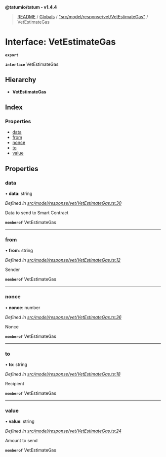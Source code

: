 **@tatumio/tatum - v1.4.4**

> [README](../README.md) / [Globals](../globals.md) / ["src/model/response/vet/VetEstimateGas"](../modules/_src_model_response_vet_vetestimategas_.md) / VetEstimateGas

# Interface: VetEstimateGas

**`export`** 

**`interface`** VetEstimateGas

## Hierarchy

* **VetEstimateGas**

## Index

### Properties

* [data](_src_model_response_vet_vetestimategas_.vetestimategas.md#data)
* [from](_src_model_response_vet_vetestimategas_.vetestimategas.md#from)
* [nonce](_src_model_response_vet_vetestimategas_.vetestimategas.md#nonce)
* [to](_src_model_response_vet_vetestimategas_.vetestimategas.md#to)
* [value](_src_model_response_vet_vetestimategas_.vetestimategas.md#value)

## Properties

### data

•  **data**: string

*Defined in [src/model/response/vet/VetEstimateGas.ts:30](https://github.com/tatumio/tatum-js/blob/c5d1e16/src/model/response/vet/VetEstimateGas.ts#L30)*

Data to send to Smart Contract

**`memberof`** VetEstimateGas

___

### from

•  **from**: string

*Defined in [src/model/response/vet/VetEstimateGas.ts:12](https://github.com/tatumio/tatum-js/blob/c5d1e16/src/model/response/vet/VetEstimateGas.ts#L12)*

Sender

**`memberof`** VetEstimateGas

___

### nonce

•  **nonce**: number

*Defined in [src/model/response/vet/VetEstimateGas.ts:36](https://github.com/tatumio/tatum-js/blob/c5d1e16/src/model/response/vet/VetEstimateGas.ts#L36)*

Nonce

**`memberof`** VetEstimateGas

___

### to

•  **to**: string

*Defined in [src/model/response/vet/VetEstimateGas.ts:18](https://github.com/tatumio/tatum-js/blob/c5d1e16/src/model/response/vet/VetEstimateGas.ts#L18)*

Recipient

**`memberof`** VetEstimateGas

___

### value

•  **value**: string

*Defined in [src/model/response/vet/VetEstimateGas.ts:24](https://github.com/tatumio/tatum-js/blob/c5d1e16/src/model/response/vet/VetEstimateGas.ts#L24)*

Amount to send

**`memberof`** VetEstimateGas
